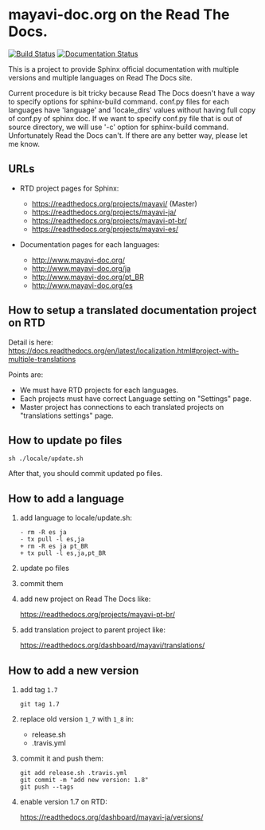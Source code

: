 # mayavi-doc.org on the Read The Docs.

[![Build Status](https://travis-ci.com/getfem-doc/mayavi-doc-translations.svg?branch=master)](https://travis-ci.com/getfem-doc/mayavi-doc-translations) [![Documentation Status](https://readthedocs.org/projects/mayavi-ja/badge/?version=latest)](https://mayavi-ja.readthedocs.io/ja/latest/?badge=latest)

This is a project to provide Sphinx official documentation with multiple versions and multiple languages on Read The Docs site.

Current procedure is bit tricky because Read The Docs doesn't have a way to specify options for sphinx-build command.
conf.py files for each languages have 'language' and 'locale_dirs' values without having full copy of conf.py of sphinx doc. If we want to specify conf.py file that is out of source directory, we will use '-c' option for sphinx-build command. Unfortunately Read the Docs can't. If there are any better way, please let me know.

## URLs

* RTD project pages for Sphinx:

  * https://readthedocs.org/projects/mayavi/  (Master)
  * https://readthedocs.org/projects/mayavi-ja/
  * https://readthedocs.org/projects/mayavi-pt-br/
  * https://readthedocs.org/projects/mayavi-es/

* Documentation pages for each languages:

  * http://www.mayavi-doc.org/
  * http://www.mayavi-doc.org/ja
  * http://www.mayavi-doc.org/pt_BR
  * http://www.mayavi-doc.org/es

## How to setup a translated documentation project on RTD

Detail is here: https://docs.readthedocs.org/en/latest/localization.html#project-with-multiple-translations

Points are:

* We must have RTD projects for each languages.
* Each projects must have correct Language setting on "Settings" page.
* Master project has connections to each translated projects on "translations settings" page.


## How to update po files

```
sh ./locale/update.sh
```

After that, you should commit updated po files.


## How to add a language

1. add language to locale/update.sh:

   ```
   - rm -R es ja
   - tx pull -l es,ja
   + rm -R es ja pt_BR
   + tx pull -l es,ja,pt_BR
   ```

2. update po files

3. commit them

4. add new project on Read The Docs like:

   https://readthedocs.org/projects/mayavi-pt-br/

5. add translation project to parent project like:

   https://readthedocs.org/dashboard/mayavi/translations/


## How to add a new version

1. add tag `1.7`

   ```
   git tag 1.7
   ```

2. replace old version `1_7` with `1_8` in:

   - release.sh
   - .travis.yml

3. commit it and push them:

   ```
   git add release.sh .travis.yml
   git commit -m "add new version: 1.8"
   git push --tags
   ```

4. enable version 1.7 on RTD:

   https://readthedocs.org/dashboard/mayavi-ja/versions/

